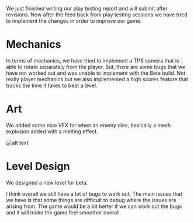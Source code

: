 
We just finished writing our play testing report and will submit after revisions. Now after the feed back from play testing sessions we have 
tried to implement the changes in order to improve our game.

# Mechanics

In terms of mechanics, we have tried to implement a TPS camera that is able to rotate separately from the player. But, there are some bugs
that we have not worked out and was unable to implement with the Beta build. Not really player mechanics but we also implemented a high scores 
feature that tracks the time it takes to beat a level.

# Art

We added some nice VFX for when an enemy dies, basically a mesh explosion added with a melting effect.

![alt text](https://raw.githubusercontent.com/wf-game/wf-game.github.io/master/images/mesh_melt.png)


# Level Design

We designed a new level for beta.

I think overall we still have a lot of bugs to work out. The main issues that we have is that some things are difficult to debug where
the issues are arising from. The game would be a bit better if we can work out the bugs and it will make the game feel smoother overall. 

